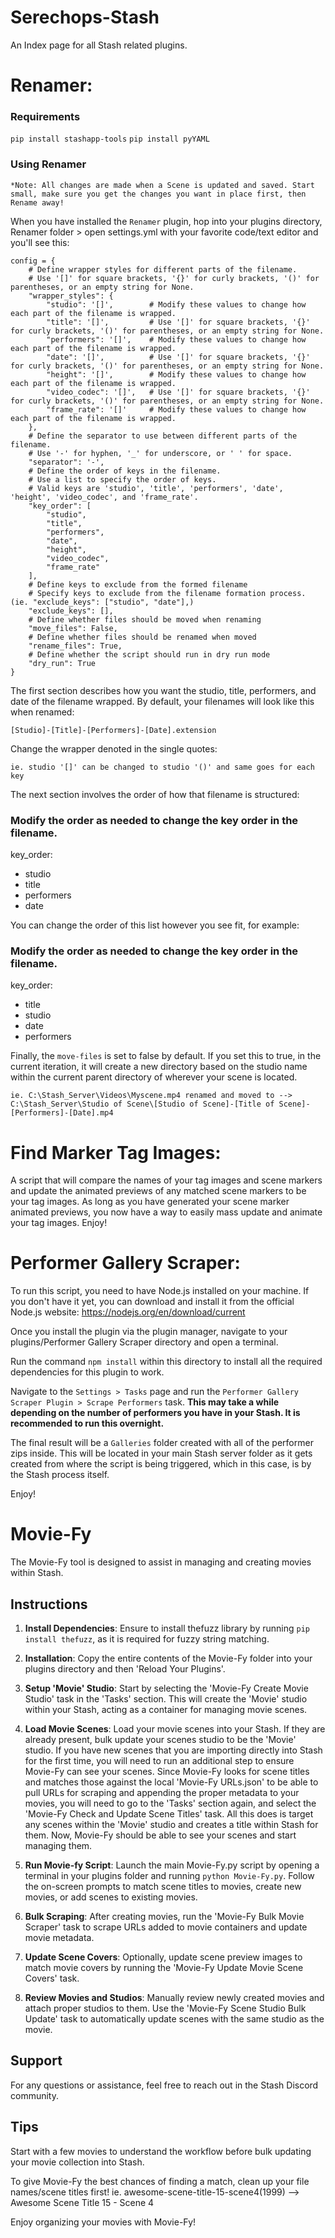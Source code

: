 # Serechops-Stash
An Index page for all Stash related plugins.

# Renamer:

### Requirements

`pip install stashapp-tools`
`pip install pyYAML`

### Using Renamer 
`*Note: All changes are made when a Scene is updated and saved. Start small, make sure you get the changes you want in place first, then Rename away!`

When you have installed the `Renamer` plugin, hop into your plugins directory, Renamer folder > open settings.yml with your favorite code/text editor and you'll see this:

```# Config dictionary
config = {
    # Define wrapper styles for different parts of the filename.
    # Use '[]' for square brackets, '{}' for curly brackets, '()' for parentheses, or an empty string for None.
    "wrapper_styles": {
        "studio": '[]',        # Modify these values to change how each part of the filename is wrapped.
        "title": '[]',         # Use '[]' for square brackets, '{}' for curly brackets, '()' for parentheses, or an empty string for None.
        "performers": '[]',    # Modify these values to change how each part of the filename is wrapped.
        "date": '[]',          # Use '[]' for square brackets, '{}' for curly brackets, '()' for parentheses, or an empty string for None.
        "height": '[]',        # Modify these values to change how each part of the filename is wrapped.
        "video_codec": '[]',   # Use '[]' for square brackets, '{}' for curly brackets, '()' for parentheses, or an empty string for None.
        "frame_rate": '[]'     # Modify these values to change how each part of the filename is wrapped.
    },
    # Define the separator to use between different parts of the filename.
    # Use '-' for hyphen, '_' for underscore, or ' ' for space.
    "separator": '-',  
    # Define the order of keys in the filename.
    # Use a list to specify the order of keys.
    # Valid keys are 'studio', 'title', 'performers', 'date', 'height', 'video_codec', and 'frame_rate'.
    "key_order": [
        "studio",
        "title",
        "performers",
        "date",
        "height",
        "video_codec",
        "frame_rate"
    ],
    # Define keys to exclude from the formed filename
    # Specify keys to exclude from the filename formation process. (ie. "exclude_keys": ["studio", "date"],)
    "exclude_keys": [],
    # Define whether files should be moved when renaming
    "move_files": False,
    # Define whether files should be renamed when moved
    "rename_files": True,
    # Define whether the script should run in dry run mode
    "dry_run": True
}
```

The first section describes how you want the studio, title, performers, and date of the filename wrapped. By default, your filenames will look like this when renamed:

`[Studio]-[Title]-[Performers]-[Date].extension`

Change the wrapper denoted in the single quotes:

`ie. studio '[]' can be changed to studio '()' and same goes for each key`

The next section involves the order of how that filename is structured:

### Modify the order as needed to change the key order in the filename.
key_order:
  - studio
  - title
  - performers
  - date

You can change the order of this list however you see fit, for example:
### Modify the order as needed to change the key order in the filename.
key_order:
  - title
  - studio
  - date
  - performers

Finally, the `move-files` is set to false by default. If you set this to true, in the current iteration, it will create a new directory based on the studio name within the current parent directory of wherever your scene is located.

`ie. C:\Stash_Server\Videos\Myscene.mp4 renamed and moved to --> C:\Stash_Server\Studio of Scene\[Studio of Scene]-[Title of Scene]-[Performers]-[Date].mp4`

# Find Marker Tag Images: 

A script that will compare the names of your tag images and scene markers and update the animated previews of any matched scene markers to be your tag images. 
As long as you have generated your scene marker animated previews, you now have a way to easily mass update and animate your tag images. 
Enjoy!

# Performer Gallery Scraper:

To run this script, you need to have Node.js installed on your machine. If you don't have it yet, you can download and install it from the official Node.js website: https://nodejs.org/en/download/current

Once you install the plugin via the plugin manager, navigate to your plugins/Performer Gallery Scraper directory and open a terminal. 

Run the command `npm install` within this directory to install all the required dependencies for this plugin to work.

Navigate to the `Settings > Tasks` page and run the `Performer Gallery Scraper Plugin > Scrape Performers` task. **This may take a while depending on the number of performers you have in your Stash. It is recommended to run this overnight.**

The final result will be a `Galleries` folder created with all of the performer zips inside. This will be located in your main Stash server folder as it gets created from where the script is being triggered, which in this case, is by the Stash process itself.

Enjoy!

# Movie-Fy

The Movie-Fy tool is designed to assist in managing and creating movies within Stash.

## Instructions

1. **Install Dependencies**: Ensure to install thefuzz library by running `pip install thefuzz`, as it is required for fuzzy string matching.

2. **Installation**: Copy the entire contents of the Movie-Fy folder into your plugins directory and then 'Reload Your Plugins'.

3. **Setup 'Movie' Studio**: Start by selecting the 'Movie-Fy Create Movie Studio' task in the 'Tasks' section. This will create the 'Movie' studio within your Stash, acting as a container for managing movie scenes.

4. **Load Movie Scenes**: Load your movie scenes into your Stash. If they are already present, bulk update your scenes studio to be the 'Movie' studio. If you have new scenes that you are importing directly into Stash for the first time, you will need to run an additional step to ensure Movie-Fy can see your scenes. Since Movie-Fy looks for scene titles and matches those against the local 'Movie-Fy URLs.json' to be able to pull URLs for scraping and appending the proper metadata to your movies, you will need to go to the 'Tasks' section again, and select the 'Movie-Fy Check and Update Scene Titles' task. All this does is target any scenes within the 'Movie' studio and creates a title within Stash for them. Now, Movie-Fy should be able to see your scenes and start managing them.

5. **Run Movie-fy Script**: Launch the main Movie-Fy.py script by opening a terminal in your plugins folder and running `python Movie-Fy.py`. Follow the on-screen prompts to match scene titles to movies, create new movies, or add scenes to existing movies.

6. **Bulk Scraping**: After creating movies, run the 'Movie-Fy Bulk Movie Scraper' task to scrape URLs added to movie containers and update movie metadata.

7. **Update Scene Covers**: Optionally, update scene preview images to match movie covers by running the 'Movie-Fy Update Movie Scene Covers' task.

8. **Review Movies and Studios**: Manually review newly created movies and attach proper studios to them. Use the 'Movie-Fy Scene Studio Bulk Update' task to automatically update scenes with the same studio as the movie.

## Support

For any questions or assistance, feel free to reach out in the Stash Discord community.

## Tips

Start with a few movies to understand the workflow before bulk updating your movie collection into Stash.

To give Movie-Fy the best chances of finding a match, clean up your file names/scene titles first! ie. awesome-scene-title-15-scene4(1999) --> Awesome Scene Title 15 - Scene 4

Enjoy organizing your movies with Movie-Fy!
